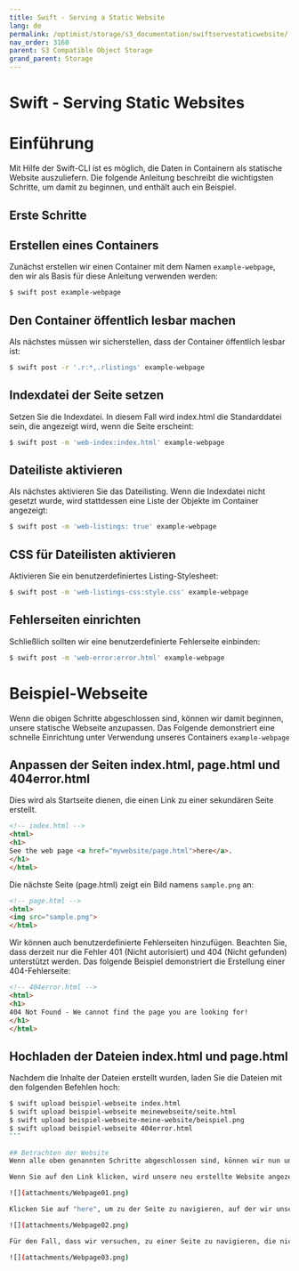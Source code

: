 ```yaml
---
title: Swift - Serving a Static Website
lang: de
permalink: /optimist/storage/s3_documentation/swiftservestaticwebsite/
nav_order: 3160
parent: S3 Compatible Object Storage
grand_parent: Storage
---
```


# Swift - Serving Static Websites

# Einführung
Mit Hilfe der Swift-CLI ist es möglich, die Daten in Containern als statische Website auszuliefern. Die folgende Anleitung beschreibt die wichtigsten Schritte, um damit zu beginnen, und enthält auch ein Beispiel.

## Erste Schritte

## Erstellen eines Containers
Zunächst erstellen wir einen Container mit dem Namen `example-webpage`, den wir als Basis für diese Anleitung verwenden werden:
```bash
$ swift post example-webpage
```

## Den Container öffentlich lesbar machen
Als nächstes müssen wir sicherstellen, dass der Container öffentlich lesbar ist:
```bash
$ swift post -r '.r:*,.rlistings' example-webpage
```

## Indexdatei der Seite setzen
Setzen Sie die Indexdatei. In diesem Fall wird index.html die Standarddatei sein, die angezeigt wird, wenn die Seite erscheint:
```bash
$ swift post -m 'web-index:index.html' example-webpage
```

## Dateiliste aktivieren
Als nächstes aktivieren Sie das Dateilisting. Wenn die Indexdatei nicht gesetzt wurde, wird stattdessen eine Liste der Objekte im Container angezeigt:
```bash
$ swift post -m 'web-listings: true' example-webpage
```

## CSS für Dateilisten aktivieren
Aktivieren Sie ein benutzerdefiniertes Listing-Stylesheet:
```bash
$ swift post -m 'web-listings-css:style.css' example-webpage
```

## Fehlerseiten einrichten
Schließlich sollten wir eine benutzerdefinierte Fehlerseite einbinden:
```bash
$ swift post -m 'web-error:error.html' example-webpage
```

# Beispiel-Webseite

Wenn die obigen Schritte abgeschlossen sind, können wir damit beginnen, unsere statische Webseite anzupassen. Das Folgende demonstriert eine schnelle Einrichtung unter Verwendung unseres Containers `example-webpage`

## Anpassen der Seiten index.html, page.html und 404error.html

Dies wird als Startseite dienen, die einen Link zu einer sekundären Seite erstellt.
```html
<!-- index.html -->
<html>
<h1>
See the web page <a href="mywebsite/page.html">here</a>.
</h1>
</html>
```

Die nächste Seite (page.html) zeigt ein Bild namens `sample.png` an:
```html
<!-- page.html -->
<html>
<img src="sample.png">
</html>
```

Wir können auch benutzerdefinierte Fehlerseiten hinzufügen. Beachten Sie, dass derzeit nur die Fehler 401 (Nicht autorisiert) und 404 (Nicht gefunden) unterstützt werden. Das folgende Beispiel demonstriert die Erstellung einer 404-Fehlerseite:
```html
<!-- 404error.html -->
<html>
<h1>
404 Not Found - We cannot find the page you are looking for!
</h1>
</html>
```

## Hochladen der Dateien index.html und page.html
Nachdem die Inhalte der Dateien erstellt wurden, laden Sie die Dateien mit den folgenden Befehlen hoch:
````bash
$ swift upload beispiel-webseite index.html
$ swift upload beispiel-webseite meinewebseite/seite.html
$ swift upload beispiel-webseite-meine-website/beispiel.png
$ swift upload beispiel-webseite 404error.html
```

## Betrachten der Website
Wenn alle oben genannten Schritte abgeschlossen sind, können wir nun unsere neu erstellte Website betrachten. Den Link zur Website finden Sie im Optimist Dashboard > Object Store > Containers über den abgebildeten Link.

Wenn Sie auf den Link klicken, wird unsere neu erstellte Website angezeigt:

![](attachments/Webpage01.png)

Klicken Sie auf "here", um zu der Seite zu navigieren, auf der wir unser Beispielbild hochgeladen haben:

![](attachments/Webpage02.png)

Für den Fall, dass wir versuchen, zu einer Seite zu navigieren, die nicht existiert, wird unsere benutzerdefinierte 404-Seite angezeigt:

![](attachments/Webpage03.png)
